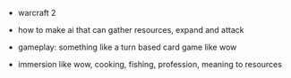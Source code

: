 * warcraft 2
* how to make ai that can gather resources, expand and attack


* gameplay: something like a turn based card game like wow

* immersion like wow, cooking, fishing, profession, meaning to resources


